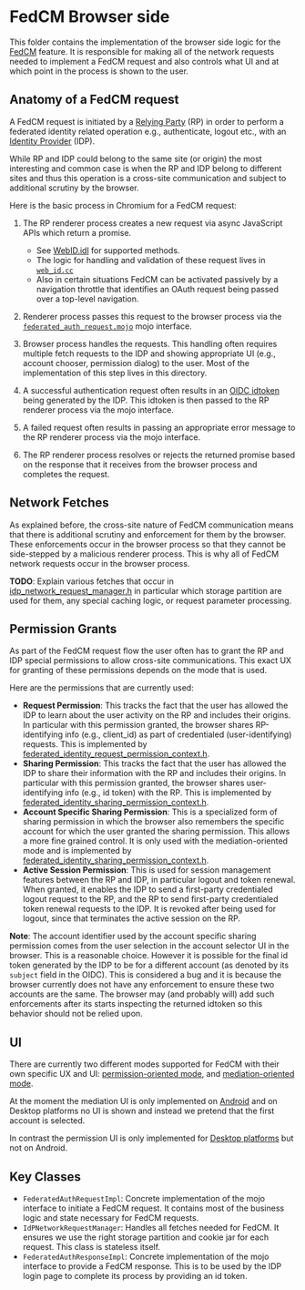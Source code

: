 # FedCM Browser side

This folder contains the implementation of the browser side logic for the
[FedCM](https://github.com/fedidcg/FedCM/blob/main/explainer/README.md) feature. It is responsible for making all of the
network requests needed to implement a FedCM request and also controls what UI and at which point in
the process is shown to the user.

## Anatomy of a FedCM request

A FedCM request is initiated by a [Relying
Party](https://github.com/fedidcg/FedCM/blob/main/explainer/glossary.md#relying-party-rp) (RP) in order to perform a
federated identity related operation e.g., authenticate, logout etc., with an [Identity
Provider](https://github.com/fedidcg/FedCM/blob/main/explainer/glossary.md#identity-provider-idp) (IDP).

While RP and IDP could belong to the same site (or origin) the most interesting and common case
is when the RP and IDP belong to different sites and thus this operation is a cross-site
communication and subject to additional scrutiny by the browser.


Here is the basic process in Chromium for a FedCM request:

1. The RP renderer process creates a new request via async JavaScript APIs which return a promise.
      - See [WebID.idl](../../../third_party/blink/renderer/modules/webid/web_id.idl) for supported
        methods.
      - The logic for handling and validation of these request lives in
        [`web_id.cc`](../../../third_party/blink/renderer/modules/webid/web_id.cc)
      - Also in certain situations FedCM can be activated passively by a navigation throttle that
        identifies an OAuth request being passed over a top-level navigation.

1. Renderer process passes this request to the browser process via the
   [`federated_auth_request.mojo`](../../../third_party/blink/public/mojom/webid/federated_auth_request.mojom)
   mojo interface.
1. Browser process handles the requests. This handling often requires multiple fetch requests to the
   IDP and showing appropriate UI (e.g., account chooser, permission dialog) to the user. Most of
   the implementation of this step lives in this directory.
1. A successful authentication request often results in an [OIDC
   idtoken](https://openid.net/specs/openid-connect-core-1_0.html#IDToken) being generated by the
   IDP. This idtoken is then passed to the RP renderer process via the mojo interface.
1. A failed request often results in passing an appropriate error message to the RP renderer
   process via the mojo interface.
1. The RP renderer process resolves or rejects the returned promise based on the response that it
   receives from the browser process and completes the request.

## Network Fetches

As explained before, the cross-site nature of FedCM communication means that there is additional
scrutiny and enforcement for them by the browser. These enforcements occur in the browser process so
that they cannot be side-stepped by a malicious renderer process. This is why all of FedCM network
requests occur in the browser process.

**TODO**: Explain various fetches that occur in
[idp_network_request_manager.h](idp_network_request_manager.h) in particular
which storage partition are used for them, any special caching logic, or request parameter
processing.

## Permission Grants

As part of the FedCM request flow the user often has to grant the RP and IDP special permissions to
allow cross-site communications. This exact UX for granting of these permissions depends on the
mode that is used.

Here are the permissions that are currently used:

- **Request Permission**: This tracks the fact that the user has allowed the IDP to learn about the
  user activity on the RP and includes their origins. In particular with this permission granted,
  the browser shares RP-identifying info (e.g., client_id) as part of credentialed
  (user-identifying) requests. This is implemented by
  [federated_identity_request_permission_context.h](../../../chrome/browser/webid/federated_identity_request_permission_context.h).
- **Sharing Permission**: This tracks the fact that the user has allowed the IDP to share their
  information with the RP and includes their origins. In particular with this permission granted,
  the browser shares user-identifying info (e.g., id token) with the RP. This is implemented by
  [federated_identity_sharing_permission_context.h](../../../chrome/browser/webid/federated_identity_sharing_permission_context.h).
- **Account Specific Sharing Permission**: This is a specialized form of sharing permission in which the
  browser also remembers the specific account for which the user granted the sharing permission.
  This allows a more fine grained control. It is only used with the mediation-oriented mode and is
  implemented by
  [federated_identity_sharing_permission_context.h](../../../chrome/browser/webid/federated_identity_sharing_permission_context.h).
- **Active Session Permission**: This is used for session management features between the
  RP and IDP, in particular logout and token renewal. When granted, it enables the IDP to
  send a first-party credentialed logout request to the RP, and the RP to send first-party
  credentialed token renewal requests to the IDP. It is revoked after being used for logout,
  since that terminates the active session on the RP.


**Note**: The account identifier used by the account specific sharing permission comes from the user
selection in the account selector UI in the browser. This is a reasonable choice. However it is
possible for the final id token generated by the IDP to be for a different account (as denoted by its
`subject` field in the OIDC). This is considered a bug and it is because the browser currently does not
have any enforcement to ensure these two accounts are the same. The browser may (and probably will)
add such enforcements after its starts inspecting the returned idtoken so this behavior should not
be relied upon.


## UI

There are currently two different modes supported for FedCM with their own specific UX and UI:
[permission-oriented mode](https://github.com/fedidcg/FedCM/blob/main/explainer/proposal.md#the-permission-oriented-api),
and [mediation-oriented mode](https://github.com/fedidcg/FedCM/blob/main/explainer/proposal.md#the-mediated-oriented-api).

At the moment the mediation UI is only implemented on
[Android](../../../chrome/browser/ui/android/webid/README.md) and on Desktop platforms no UI is shown and
instead we pretend that the first account is selected.

In contrast the permission UI is only implemented for [Desktop
platforms](../../../chrome/browser/ui/views/webid/) but not on Android.


## Key Classes

- `FederatedAuthRequestImpl`: Concrete implementation of the mojo interface to initiate a FedCM
   request. It contains most of the business logic and state necessary for FedCM requests.
- `IdPNetworkRequestManager`: Handles all fetches needed for FedCM. It ensures we use the right
  storage partition and cookie jar for each request. This class is stateless itself.
- `FederatedAuthResponseImpl`: Concrete implementation of the mojo interface to provide a FedCM
   response. This is to be used by the IDP login page to complete its process by providing
   an id token.
